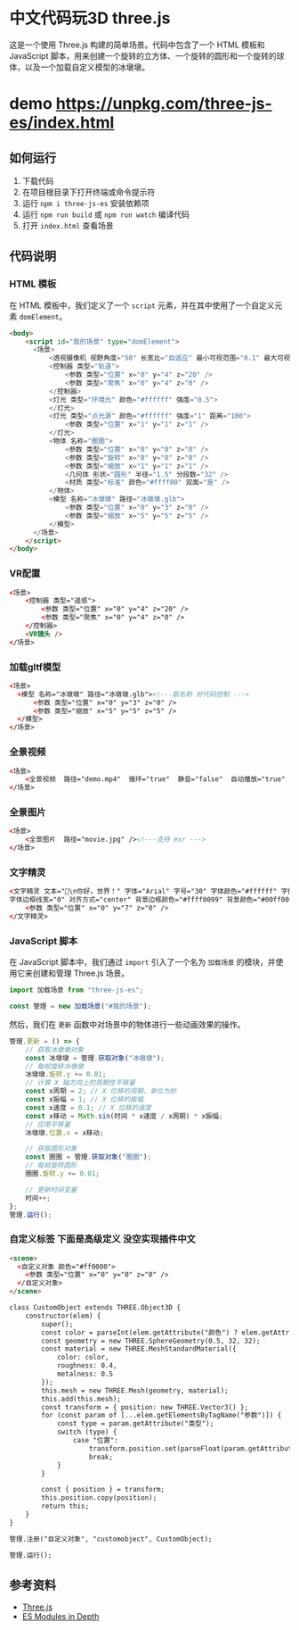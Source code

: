 # 中文代码玩3D three.js

这是一个使用 Three.js 构建的简单场景。代码中包含了一个 HTML 模板和 JavaScript 脚本，用来创建一个旋转的立方体、一个旋转的圆形和一个旋转的球体，以及一个加载自定义模型的冰墩墩。

# demo https://unpkg.com/three-js-es/index.html

## 如何运行

1. 下载代码
2. 在项目根目录下打开终端或命令提示符
3. 运行 `npm i three-js-es` 安装依赖项
4. 运行 `npm run build` 或 `npm run watch` 编译代码
5. 打开 `index.html` 查看场景

## 代码说明

### HTML 模板

在 HTML 模板中，我们定义了一个 `script` 元素，并在其中使用了一个自定义元素 `domElement`。

```html
<body>
    <script id="我的场景" type="domElement">
      <场景>
          <透视摄像机 视野角度="50" 长宽比="自适应" 最小可视范围="0.1" 最大可视范围="1000" />
          <控制器 类型="轨道">
              <参数 类型="位置" x="0" y="4" z="20" />
              <参数 类型="聚焦" x="0" y="4" z="0" />
          </控制器>
          <灯光 类型="环境光" 颜色="#ffffff" 强度="0.5">
          </灯光>
          <灯光 类型="点光源" 颜色="#ffffff" 强度="1" 距离="100">
              <参数 类型="位置" x="1" y="1" z="1" />
          </灯光>
          <物体 名称="圈圈">
              <参数 类型="位置" x="0" y="0" z="0" />
              <参数 类型="旋转" x="0" y="0" z="0" />
              <参数 类型="缩放" x="1" y="1" z="1" />
              <几何体 形状="圆形" 半径="1.5" 分段数="32" />
              <材质 类型="标准" 颜色="#ffff00" 双面="是" />
          </物体>
          <模型 名称="冰墩墩" 路径="冰墩墩.glb">
              <参数 类型="位置" x="0" y="3" z="0" />
              <参数 类型="缩放" x="5" y="5" z="5" />
          </模型>
      </场景>
    </script>
</body>
```

### VR配置
```html
<场景>
	<控制器 类型="遥感">
		<参数 类型="位置" x="0" y="4" z="20" />
		<参数 类型="聚焦" x="0" y="4" z="0" />
	</控制器>
	<VR镜头 />
</场景>
```

### 加载gltf模型
```html
<场景>
  <模型 名称="冰墩墩" 路径="冰墩墩.glb"><!---取名称 好代码控制 --->
	  <参数 类型="位置" x="0" y="3" z="0" />
	  <参数 类型="缩放" x="5" y="5" z="5" />
  </模型>
</场景>
```

### 全景视频
```html
<场景>
	<全景视频  路径="demo.mp4"  循环="true"  静音="false"  自动播放="true" /><!--- 静音true自动播放，如果是false就会弹窗点击播放 --->
</场景>
```

### 全景图片
```html
<场景>
	<全景图片  路径="movie.jpg" /><!---支持 exr --->
</场景>
```

### 文字精灵
```html
<文字精灵 文本="🤞\n你好，世界！" 字体="Arial" 字号="30" 字体颜色="#ffffff" 字体边框颜色="#000000" 
字体边框线宽="0" 对齐方式="center" 背景边框颜色="#ffff0099" 背景颜色="#00ff0000" 字间距="2"  行高="40">
	<参数 类型="位置" x="0" y="7" z="0" />
</文字精灵>
```

### JavaScript 脚本

在 JavaScript 脚本中，我们通过 `import` 引入了一个名为 `加载场景` 的模块，并使用它来创建和管理 Three.js 场景。

```js
import 加载场景 from "three-js-es";

const 管理 = new 加载场景("#我的场景");
```

然后，我们在 `更新` 函数中对场景中的物体进行一些动画效果的操作。

```js
管理.更新 = () => {
    // 获取冰墩墩对象
    const 冰墩墩 = 管理.获取对象("冰墩墩");
    // 每帧旋转冰墩墩
    冰墩墩.旋转.y += 0.01;
    // 计算 X 轴方向上的周期性平移量
    const x周期 = 2; // X 位移的周期，单位为秒
    const x振幅 = 1; // X 位移的振幅
    const x速度 = 0.1; // X 位移的速度
    const x移动 = Math.sin(时间 * x速度 / x周期) * x振幅;
    // 应用平移量
    冰墩墩.位置.x = x移动;

    // 获取圆形对象
    const 圈圈 = 管理.获取对象("圈圈");
    // 每帧旋转圆形
    圈圈.旋转.y += 0.01;

    // 更新时间变量
    时间++;
};
管理.运行();
```

### 自定义标签 下面是高级定义 没空实现插件中文
```html
<scene>
  <自定义对象 颜色="#ff0000">
	<参数 类型="位置" x="0" y="0" z="0" />
  </自定义对象>
</scene>

class CustomObject extends THREE.Object3D {
	constructor(elem) {
		super();
		const color = parseInt(elem.getAttribute("颜色") ? elem.getAttribute("颜色").replace("#", "") : "#ffffff", 16);
		const geometry = new THREE.SphereGeometry(0.5, 32, 32);
		const material = new THREE.MeshStandardMaterial({
			color: color,
			roughness: 0.4,
			metalness: 0.5
		});
		this.mesh = new THREE.Mesh(geometry, material);
		this.add(this.mesh);
		const transform = { position: new THREE.Vector3() };
		for (const param of [...elem.getElementsByTagName("参数")]) {
			const type = param.getAttribute("类型");
			switch (type) {
				case "位置":
					transform.position.set(parseFloat(param.getAttribute("x")), parseFloat(param.getAttribute("y")), parseFloat(param.getAttribute("z")));
					break;
			}
		}

		const { position } = transform;
		this.position.copy(position);
		return this;
	}
}

管理.注册("自定义对象", "customobject", CustomObject);

管理.运行();
```

## 参考资料

- [Three.js](https://threejs.org/)
- [ES Modules in Depth](https://hacks.mozilla.org/2018/03/es-modules-a-cartoon-deep-dive/)